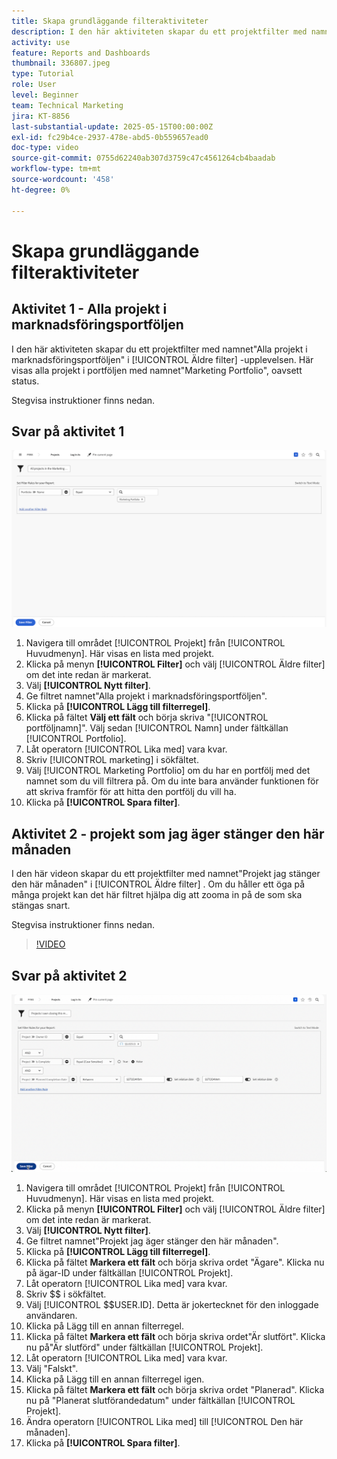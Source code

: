 ```yaml
---
title: Skapa grundläggande filteraktiviteter
description: I den här aktiviteten skapar du ett projektfilter med namnet"Alla projekt i marknadsföringsportföljen" och ett annat projektfilter med namnet"Projekt jag äger som stänger den här månaden".
activity: use
feature: Reports and Dashboards
thumbnail: 336807.jpeg
type: Tutorial
role: User
level: Beginner
team: Technical Marketing
jira: KT-8856
last-substantial-update: 2025-05-15T00:00:00Z
exl-id: fc29b4ce-2937-478e-abd5-0b559657ead0
doc-type: video
source-git-commit: 0755d62240ab307d3759c47c4561264cb4baadab
workflow-type: tm+mt
source-wordcount: '458'
ht-degree: 0%

---
```


# Skapa grundläggande filteraktiviteter


## Aktivitet 1 - Alla projekt i marknadsföringsportföljen

I den här aktiviteten skapar du ett projektfilter med namnet&quot;Alla projekt i marknadsföringsportföljen&quot; i [!UICONTROL Äldre filter] -upplevelsen. Här visas alla projekt i portföljen med namnet&quot;Marketing Portfolio&quot;, oavsett status.

Stegvisa instruktioner finns nedan.

## Svar på aktivitet 1

![En bild av skärmen för att skapa ett nytt filter](assets/basic-filter-activity-1.png)

1. Navigera till området [!UICONTROL Projekt] från [!UICONTROL Huvudmenyn]. Här visas en lista med projekt.
1. Klicka på menyn **[!UICONTROL Filter]** och välj [!UICONTROL Äldre filter] om det inte redan är markerat.
1. Välj **[!UICONTROL Nytt filter]**.
1. Ge filtret namnet&quot;Alla projekt i marknadsföringsportföljen&quot;.
1. Klicka på **[!UICONTROL Lägg till filterregel]**.
1. Klicka på fältet **Välj ett fält** och börja skriva &quot;[!UICONTROL portföljnamn]&quot;. Välj sedan [!UICONTROL Namn] under fältkällan [!UICONTROL Portfolio].
1. Låt operatorn [!UICONTROL Lika med] vara kvar.
1. Skriv [!UICONTROL marketing] i sökfältet.
1. Välj [!UICONTROL Marketing Portfolio] om du har en portfölj med det namnet som du vill filtrera på. Om du inte bara använder funktionen för att skriva framför för att hitta den portfölj du vill ha.
1. Klicka på **[!UICONTROL Spara filter]**.

## Aktivitet 2 - projekt som jag äger stänger den här månaden

I den här videon skapar du ett projektfilter med namnet&quot;Projekt jag stänger den här månaden&quot; i [!UICONTROL Äldre filter] . Om du håller ett öga på många projekt kan det här filtret hjälpa dig att zooma in på de som ska stängas snart.

Stegvisa instruktioner finns nedan.

>[!VIDEO](https://video.tv.adobe.com/v/3443383/?quality=12&learn=on&enablevpops&captions=swe)

## Svar på aktivitet 2

![En bild av skärmen för att skapa ett nytt filter](assets/basic-filter-activity-2.png)

1. Navigera till området [!UICONTROL Projekt] från [!UICONTROL Huvudmenyn]. Här visas en lista med projekt.
1. Klicka på menyn **[!UICONTROL Filter]** och välj [!UICONTROL Äldre filter] om det inte redan är markerat.
1. Välj **[!UICONTROL Nytt filter]**.
1. Ge filtret namnet&quot;Projekt jag äger stänger den här månaden&quot;.
1. Klicka på **[!UICONTROL Lägg till filterregel]**.
1. Klicka på fältet **Markera ett fält** och börja skriva ordet &quot;Ägare&quot;. Klicka nu på ägar-ID under fältkällan [!UICONTROL Projekt].
1. Låt operatorn [!UICONTROL Lika med] vara kvar.
1. Skriv $$ i sökfältet.
1. Välj [!UICONTROL $$USER.ID]. Detta är jokertecknet för den inloggade användaren.
1. Klicka på Lägg till en annan filterregel.
1. Klicka på fältet **Markera ett fält** och börja skriva ordet&quot;Är slutfört&quot;. Klicka nu på&quot;Är slutförd&quot; under fältkällan [!UICONTROL Projekt].
1. Låt operatorn [!UICONTROL Lika med] vara kvar.
1. Välj &quot;Falskt&quot;.
1. Klicka på Lägg till en annan filterregel igen.
1. Klicka på fältet **Markera ett fält** och börja skriva ordet &quot;Planerad&quot;. Klicka nu på &quot;Planerat slutförandedatum&quot; under fältkällan [!UICONTROL Projekt].
1. Ändra operatorn [!UICONTROL Lika med] till [!UICONTROL Den här månaden].
1. Klicka på **[!UICONTROL Spara filter]**.
